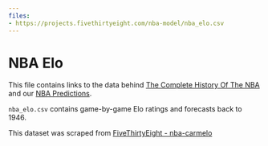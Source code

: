 ```yaml
---
files:
- https://projects.fivethirtyeight.com/nba-model/nba_elo.csv
---
```

# NBA Elo

This file contains links to the data behind [The Complete History Of The NBA](https://projects.fivethirtyeight.com/complete-history-of-the-nba/) and our [NBA Predictions](https://projects.fivethirtyeight.com/2018-nba-predictions/).

`nba_elo.csv` contains game-by-game Elo ratings and forecasts back to 1946.

This dataset was scraped from [FiveThirtyEight - nba-carmelo](https://github.com//fivethirtyeight/data/tree/master/nba-carmelo)